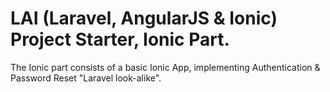 # LAI (Laravel, AngularJS & Ionic) Project Starter, Ionic Part.

The Ionic part consists of a basic Ionic App, implementing Authentication & Password Reset "Laravel look-alike".